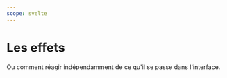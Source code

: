 ```yaml
---
scope: svelte
---
```


# Les effets

Ou comment réagir indépendamment de ce qu'il se passe dans l'interface.

